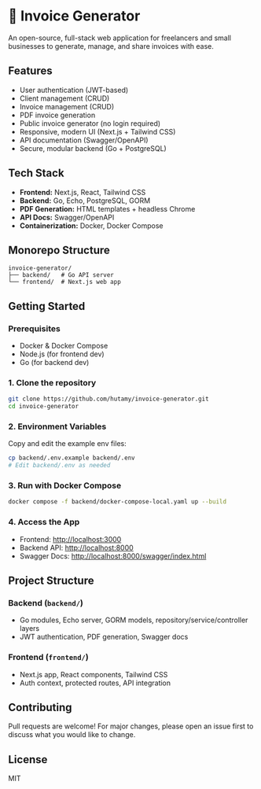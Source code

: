 # 🧾 Invoice Generator

An open-source, full-stack web application for freelancers and small businesses to generate, manage, and share invoices with ease.

## Features

- User authentication (JWT-based)
- Client management (CRUD)
- Invoice management (CRUD)
- PDF invoice generation
- Public invoice generator (no login required)
- Responsive, modern UI (Next.js + Tailwind CSS)
- API documentation (Swagger/OpenAPI)
- Secure, modular backend (Go + PostgreSQL)

## Tech Stack

- **Frontend:** Next.js, React, Tailwind CSS
- **Backend:** Go, Echo, PostgreSQL, GORM
- **PDF Generation:** HTML templates + headless Chrome
- **API Docs:** Swagger/OpenAPI
- **Containerization:** Docker, Docker Compose

## Monorepo Structure

```
invoice-generator/
├── backend/   # Go API server
└── frontend/  # Next.js web app
```

## Getting Started

### Prerequisites

- Docker & Docker Compose
- Node.js (for frontend dev)
- Go (for backend dev)

### 1. Clone the repository

```bash
git clone https://github.com/hutamy/invoice-generator.git
cd invoice-generator
```

### 2. Environment Variables

Copy and edit the example env files:

```bash
cp backend/.env.example backend/.env
# Edit backend/.env as needed
```

### 3. Run with Docker Compose

```bash
docker compose -f backend/docker-compose-local.yaml up --build
```

### 4. Access the App

- Frontend: [http://localhost:3000](http://localhost:3000)
- Backend API: [http://localhost:8000](http://localhost:8000)
- Swagger Docs: [http://localhost:8000/swagger/index.html](http://localhost:8000/swagger/index.html)

## Project Structure

### Backend (`backend/`)

- Go modules, Echo server, GORM models, repository/service/controller layers
- JWT authentication, PDF generation, Swagger docs

### Frontend (`frontend/`)

- Next.js app, React components, Tailwind CSS
- Auth context, protected routes, API integration

## Contributing

Pull requests are welcome! For major changes, please open an issue first to discuss what you would like to change.

## License

MIT
